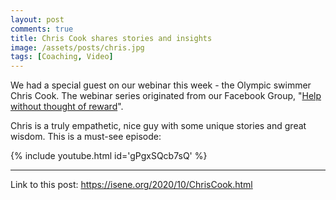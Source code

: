 ```yaml
---
layout: post
comments: true
title: Chris Cook shares stories and insights
image: /assets/posts/chris.jpg
tags: [Coaching, Video]
---
```


We had a special guest on our webinar this week - the Olympic swimmer Chris
Cook. The webinar series originated from our Facebook Group, "[Help without
thought of reward](https://www.facebook.com/groups/300454157896878)".

Chris is a truly empathetic, nice guy with some unique stories and great
wisdom. This is a must-see episode:

{% include youtube.html id='gPgxSQcb7sQ' %}


---
Link to this post: <https://isene.org/2020/10/ChrisCook.html>
